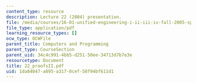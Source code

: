 ```yaml
---
content_type: resource
description: Lecture 22 (2004) presentation.
file: /media/courses/16-01-unified-engineering-i-ii-iii-iv-fall-2005-spring-2006/1da84047a895a3170cef58f94bf611d1_22_proofsII.pdf
file_type: application/pdf
learning_resource_types: []
ocw_type: OCWFile
parent_title: Computers and Programming
parent_type: CourseSection
parent_uid: 34c4c991-4bb5-d251-50ee-34713d7b7e3e
resourcetype: Document
title: 22_proofsII.pdf
uid: 1da84047-a895-a317-0cef-58f94bf611d1
---
```

